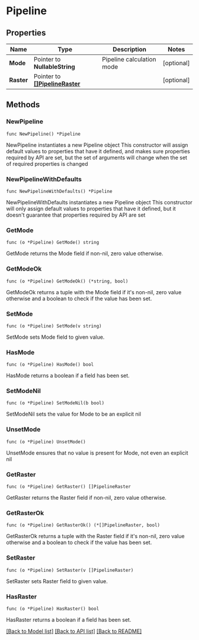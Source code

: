 # Pipeline

## Properties

Name | Type | Description | Notes
------------ | ------------- | ------------- | -------------
**Mode** | Pointer to **NullableString** | Pipeline calculation mode | [optional] 
**Raster** | Pointer to [**[]PipelineRaster**](PipelineRaster.md) |  | [optional] 

## Methods

### NewPipeline

`func NewPipeline() *Pipeline`

NewPipeline instantiates a new Pipeline object
This constructor will assign default values to properties that have it defined,
and makes sure properties required by API are set, but the set of arguments
will change when the set of required properties is changed

### NewPipelineWithDefaults

`func NewPipelineWithDefaults() *Pipeline`

NewPipelineWithDefaults instantiates a new Pipeline object
This constructor will only assign default values to properties that have it defined,
but it doesn't guarantee that properties required by API are set

### GetMode

`func (o *Pipeline) GetMode() string`

GetMode returns the Mode field if non-nil, zero value otherwise.

### GetModeOk

`func (o *Pipeline) GetModeOk() (*string, bool)`

GetModeOk returns a tuple with the Mode field if it's non-nil, zero value otherwise
and a boolean to check if the value has been set.

### SetMode

`func (o *Pipeline) SetMode(v string)`

SetMode sets Mode field to given value.

### HasMode

`func (o *Pipeline) HasMode() bool`

HasMode returns a boolean if a field has been set.

### SetModeNil

`func (o *Pipeline) SetModeNil(b bool)`

 SetModeNil sets the value for Mode to be an explicit nil

### UnsetMode
`func (o *Pipeline) UnsetMode()`

UnsetMode ensures that no value is present for Mode, not even an explicit nil
### GetRaster

`func (o *Pipeline) GetRaster() []PipelineRaster`

GetRaster returns the Raster field if non-nil, zero value otherwise.

### GetRasterOk

`func (o *Pipeline) GetRasterOk() (*[]PipelineRaster, bool)`

GetRasterOk returns a tuple with the Raster field if it's non-nil, zero value otherwise
and a boolean to check if the value has been set.

### SetRaster

`func (o *Pipeline) SetRaster(v []PipelineRaster)`

SetRaster sets Raster field to given value.

### HasRaster

`func (o *Pipeline) HasRaster() bool`

HasRaster returns a boolean if a field has been set.


[[Back to Model list]](../README.md#documentation-for-models) [[Back to API list]](../README.md#documentation-for-api-endpoints) [[Back to README]](../README.md)


